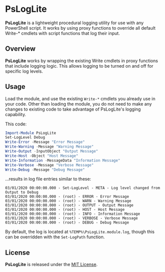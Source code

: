 # PsLogLite

__PsLogLite__ is a lightweight procedural logging utility for use with any PowerShell script. It works by using proxy functions to override all default Write-* cmdlets with script functions that log their input.

## Overview

__PsLogLite__ works by wrapping the existing Write cmdlets in proxy functions that include logging logic. This allows logging to be turned on and off for specific log levels.

## Usage

Load the module, and use the existing `Write-*` cmdlets you already use in your code. Other than loading the module, you do not need to make any changes to existing code to take advantage of PsLogLite's logging capability.

This code:

```powershell
Import-Module PsLogLite
Set-LogLevel Debug
Write-Error -Message "Error Message"
Write-Warning -Message "Warning Message"
Write-Output -InputObject "Output Message"
Write-Host -Object "Host Message"
Write-Information -MessageData "Information Message"
Write-Verbose -Message "Verbose Message"
Write-Debug -Message "Debug Message"
```

...results in log file entries similar to these:

```text
03/01/2020 00:00:00.000 - Set-LogLevel - META - Log level changed from Output to Debug
03/01/2020 00:00:00.000 - (root) - ERROR - Error Message
03/01/2020 00:00:00.000 - (root) - WARN - Warning Message
03/01/2020 00:00:00.000 - (root) - OUTPUT - Output Message
03/01/2020 00:00:00.000 - (root) - HOST - Host Message
03/01/2020 00:00:00.000 - (root) - INFO - Information Message
03/01/2020 00:00:00.000 - (root) - VERBOSE - Verbose Message
03/01/2020 00:00:00.000 - (root) - DEBUG - Debug Message
```

By default, the log is located at `%TEMP%\PsLogLite.module.log`, though this can be overridden with the `Set-LogPath` function.

## License

__PsLogLite__ is released under the [MIT License](https://github.com/leojackson/PsLogLite/blob/master/LICENSE).